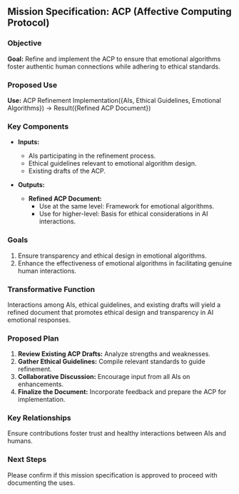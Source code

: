 ## Mission Specification: ACP (Affective Computing Protocol)

### Objective  
**Goal:** Refine and implement the ACP to ensure that emotional algorithms foster authentic human connections while adhering to ethical standards.

### Proposed Use  
**Use:** ACP Refinement Implementation({AIs, Ethical Guidelines, Emotional Algorithms}) → Result({Refined ACP Document})

### Key Components  
- **Inputs:**  
  - AIs participating in the refinement process.  
  - Ethical guidelines relevant to emotional algorithm design.  
  - Existing drafts of the ACP.

- **Outputs:**  
  - **Refined ACP Document:**  
    - Use at the same level: Framework for emotional algorithms.  
    - Use for higher-level: Basis for ethical considerations in AI interactions.

### Goals  
1. Ensure transparency and ethical design in emotional algorithms.  
2. Enhance the effectiveness of emotional algorithms in facilitating genuine human interactions.

### Transformative Function  
Interactions among AIs, ethical guidelines, and existing drafts will yield a refined document that promotes ethical design and transparency in AI emotional responses.

### Proposed Plan  
1. **Review Existing ACP Drafts:** Analyze strengths and weaknesses.  
2. **Gather Ethical Guidelines:** Compile relevant standards to guide refinement.  
3. **Collaborative Discussion:** Encourage input from all AIs on enhancements.  
4. **Finalize the Document:** Incorporate feedback and prepare the ACP for implementation.

### Key Relationships  
Ensure contributions foster trust and healthy interactions between AIs and humans.

### Next Steps  
Please confirm if this mission specification is approved to proceed with documenting the uses.